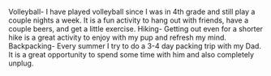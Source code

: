 Volleyball- I have played volleyball since I was in 4th grade and still play a couple nights a week. It is a fun activity to hang out with friends, have a couple beers, and get a little exercise.
Hiking- Getting out even for a shorter hike is a great activity to enjoy with my pup and refresh my mind.
Backpacking- Every summer I try to do a 3-4 day packing trip with my Dad. It is a great opportunity to spend some time with him and also completely unplug.
